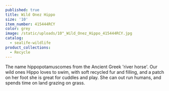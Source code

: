 ```yaml
---
published: true
title: Wild Onez Hippo
size: '10'
item_number: 415444RCY
color: grey
image: /static/uploads/10"_Wild_Onez_Hippo_415444RCY.jpg
catalog:
  - sealife-wildlife
product_collections:
  - Recycle
---
```

The name hippopotamuscomes from the Ancient Greek 'river horse'. Our wild ones Hippo loves to swim, with soft recycled fur and filling, and a patch on her foot she is great for cuddles and play. She can out run humans, and spends time on land grazing on grass.
